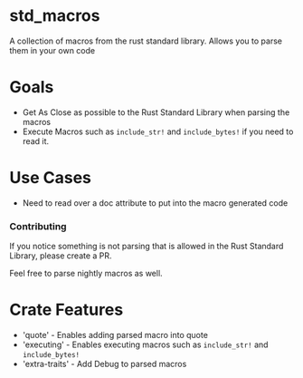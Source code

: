 # std_macros
A collection of macros from the rust standard library. Allows you to parse them in your own code

# Goals
- Get As Close as possible to the Rust Standard Library when parsing the macros
- Execute Macros such as `include_str!` and `include_bytes!` if you need to read it.


# Use Cases
- Need to read over a doc attribute to put into the macro generated code

### Contributing
If you notice something is not parsing that is allowed in the Rust Standard Library, please create a PR.

Feel free to parse nightly macros as well.

# Crate Features
- 'quote' - Enables adding parsed macro into quote
- 'executing' - Enables executing macros such as `include_str!` and `include_bytes!`
- 'extra-traits' - Add Debug to parsed macros